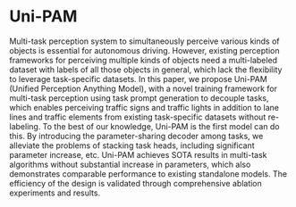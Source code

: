# Uni-PAM

Multi-task perception system to simultaneously perceive various kinds of objects is essential for autonomous driving. However, existing perception frameworks for perceiving multiple kinds of objects need a multi-labeled dataset with labels of all those objects in general, which lack the flexibility to leverage task-specific datasets. In this paper, we propose Uni-PAM (Unified Perception Anything Model), with a novel training framework for multi-task perception using task prompt generation to decouple
tasks, which enables perceiving traffic signs and traffic lights in addition to lane lines and traffic elements from existing task-specific datasets without re-labeling. To the best of our knowledge, Uni-PAM is the first model can do this. By introducing the parameter-sharing decoder among tasks, we alleviate the problems of stacking task heads, including significant parameter increase, etc. Uni-PAM achieves SOTA results in multi-task algorithms without substantial increase in parameters, which also demonstrates comparable performance to existing standalone models. The efficiency of the design is validated through comprehensive ablation experiments and results.
